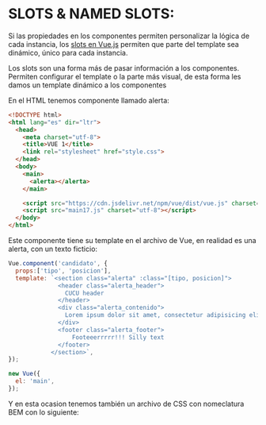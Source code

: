 # SLOTS & NAMED SLOTS:


  Si las propiedades en los componentes permiten personalizar la lógica de cada instancia, los [slots en Vue.js](https://vuejs.org/v2/guide/components.html#Content-Distribution-with-Slots) permiten que parte del template sea dinámico, único para cada instancia.

  Los slots son una forma más de pasar información a los componentes. Permiten configurar el template o la parte más visual, de esta forma les damos un template dinámico a los componentes

En el HTML tenemos componente llamado alerta:
```html
<!DOCTYPE html>
<html lang="es" dir="ltr">
  <head>
    <meta charset="utf-8">
    <title>VUE 1</title>
    <link rel="stylesheet" href="style.css">
  </head>
  <body>
    <main>
      <alerta></alerta>
    </main>

    <script src="https://cdn.jsdelivr.net/npm/vue/dist/vue.js" charset="utf-8"></script>
    <script src="main17.js" charset="utf-8"></script>
  </body>
</html>
```
  Este componente tiene su template en el archivo de Vue, en realidad es una alerta, con un texto ficticio:
```javascript
Vue.component('candidato', {
  props:['tipo', 'posicion'],
  template: `<section class="alerta" :class="[tipo, posicion]">
              <header class="alerta_header">
                CUCU header
              </header>
              <div class="alerta_contenido">
                Lorem ipsum dolor sit amet, consectetur adipisicing elit, sed do eiusmod tempor incididunt...
              </div>
              <footer class="alerta_footer">
                  Footeeerrrrr!!! Silly text
              </footer>
            </section>`,
});

new Vue({
  el: 'main',
});
```
  Y en esta ocasion tenemos también un archivo de CSS con nomeclatura BEM con lo siguiente:
```

